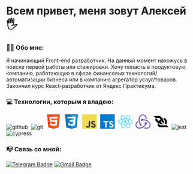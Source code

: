 # Всем привет, меня зовут Алексей 🖐️

### :man_technologist: Обо мне:
Я начинающий Front-end разработчик. 
На данный момент нахожусь в поиске первой работы или стажировки. 
Хочу попасть в продуктовую компанию,  работающую в сфере финансовых технологий/автоматизации бизнеса или в компанию агрегатор услуг/товаров.<br>
Закончил курс React-разработчик от Яндекс Практикума. 

### 💻 Технологии, которым я владею:
<div>
    <img src="https://user-images.githubusercontent.com/25181517/192108374-8da61ba1-99ec-41d7-80b8-fb2f7c0a4948.png" title="github" alt="github" width="40"      height="40"/>&nbsp
        <img src="https://user-images.githubusercontent.com/25181517/192108372-f71d70ac-7ae6-4c0d-8395-51d8870c2ef0.png" title="git" alt="git" width="40"      height="40"/>&nbsp
  <img src="https://github.com/devicons/devicon/blob/master/icons/html5/html5-original.svg" title="html5" alt="html5" width="40" height="40"/>&nbsp
  <img src="https://github.com/devicons/devicon/blob/master/icons/css3/css3-original.svg" title="css" alt="css" width="40" height="40"/>&nbsp
  <img src="https://github.com/devicons/devicon/blob/master/icons/javascript/javascript-original.svg" title="javascript" alt="javascript" width="40" height="40"/>&nbsp
  <img src="https://github.com/devicons/devicon/blob/master/icons/typescript/typescript-original.svg" title="typescript" alt="typescript" width="40" height="40"/>&nbsp
  <img src="https://github.com/devicons/devicon/blob/master/icons/react/react-original.svg" title="react" alt="react" width="40" height="40"/>&nbsp
  <img src="https://github.com/devicons/devicon/blob/master/icons/redux/redux-original.svg" title="redux" alt="redux" width="40" height="40"/>&nbsp
  <img src="https://github.com/Workshape/tech-icons/blob/master/icons/websockets.svg" title="websockets" alt="websockets" width="40" height="40"/>&nbsp
  <img src="https://user-images.githubusercontent.com/25181517/187955005-f4ca6f1a-e727-497b-b81b-93fb9726268e.png" title="jest" alt="jest" width="40" height="40"/>&nbsp
  <img src="https://github.com/cypress-io/cypress-icons/blob/master/src/icons/icon_128x128.png" title="cypress" alt="cypress" width="40" height="40"/>&nbsp
  </div>
  
  
### 📭 Связь со мной: 
[![Telegram Badge](https://img.shields.io/badge/-alex_de_suzo-blue?style=flat&logo=Telegram&logoColor=white)](https://t.me/alex_de_suzo) [![Gmail Badge](https://img.shields.io/badge/-Gmail-red?style=flat&logo=Gmail&logoColor=white)](mailto:aleksei.usoff@gmail.com)
